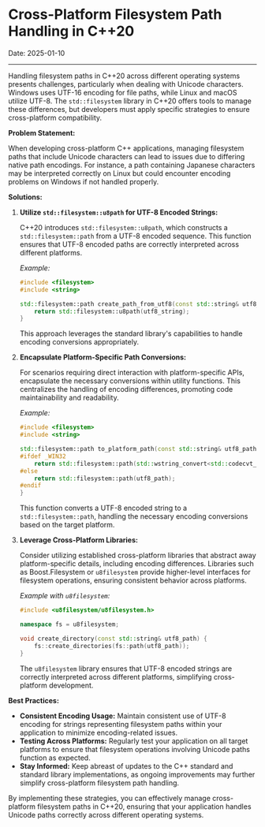 # Cross-Platform Filesystem Path Handling in C++20
Date: 2025-01-10

------

Handling filesystem paths in C++20 across different operating systems presents challenges, particularly when dealing with Unicode characters. Windows uses UTF-16 encoding for file paths, while Linux and macOS utilize UTF-8. The `std::filesystem` library in C++20 offers tools to manage these differences, but developers must apply specific strategies to ensure cross-platform compatibility.

**Problem Statement:**

When developing cross-platform C++ applications, managing filesystem paths that include Unicode characters can lead to issues due to differing native path encodings. For instance, a path containing Japanese characters may be interpreted correctly on Linux but could encounter encoding problems on Windows if not handled properly.

**Solutions:**

1. **Utilize `std::filesystem::u8path` for UTF-8 Encoded Strings:**

   C++20 introduces `std::filesystem::u8path`, which constructs a `std::filesystem::path` from a UTF-8 encoded sequence. This function ensures that UTF-8 encoded paths are correctly interpreted across different platforms.

   *Example:*

   ```cpp
   #include <filesystem>
   #include <string>
   
   std::filesystem::path create_path_from_utf8(const std::string& utf8_string) {
       return std::filesystem::u8path(utf8_string);
   }
   ```

   This approach leverages the standard library's capabilities to handle encoding conversions appropriately.

2. **Encapsulate Platform-Specific Path Conversions:**

   For scenarios requiring direct interaction with platform-specific APIs, encapsulate the necessary conversions within utility functions. This centralizes the handling of encoding differences, promoting code maintainability and readability.

   *Example:*

   ```cpp
   #include <filesystem>
   #include <string>
   
   std::filesystem::path to_platform_path(const std::string& utf8_path) {
   #ifdef _WIN32
       return std::filesystem::path(std::wstring_convert<std::codecvt_utf8_utf16<wchar_t>>().from_bytes(utf8_path));
   #else
       return std::filesystem::path(utf8_path);
   #endif
   }
   ```

   This function converts a UTF-8 encoded string to a `std::filesystem::path`, handling the necessary encoding conversions based on the target platform.

3. **Leverage Cross-Platform Libraries:**

   Consider utilizing established cross-platform libraries that abstract away platform-specific details, including encoding differences. Libraries such as Boost.Filesystem or `u8filesystem` provide higher-level interfaces for filesystem operations, ensuring consistent behavior across platforms.

   *Example with `u8filesystem`:*

   ```cpp
   #include <u8filesystem/u8filesystem.h>
   
   namespace fs = u8filesystem;
   
   void create_directory(const std::string& utf8_path) {
       fs::create_directories(fs::path(utf8_path));
   }
   ```

   The `u8filesystem` library ensures that UTF-8 encoded strings are correctly interpreted across different platforms, simplifying cross-platform development.

**Best Practices:**

- **Consistent Encoding Usage:** Maintain consistent use of UTF-8 encoding for strings representing filesystem paths within your application to minimize encoding-related issues.
- **Testing Across Platforms:** Regularly test your application on all target platforms to ensure that filesystem operations involving Unicode paths function as expected.
- **Stay Informed:** Keep abreast of updates to the C++ standard and standard library implementations, as ongoing improvements may further simplify cross-platform filesystem path handling.

By implementing these strategies, you can effectively manage cross-platform filesystem paths in C++20, ensuring that your application handles Unicode paths correctly across different operating systems.


